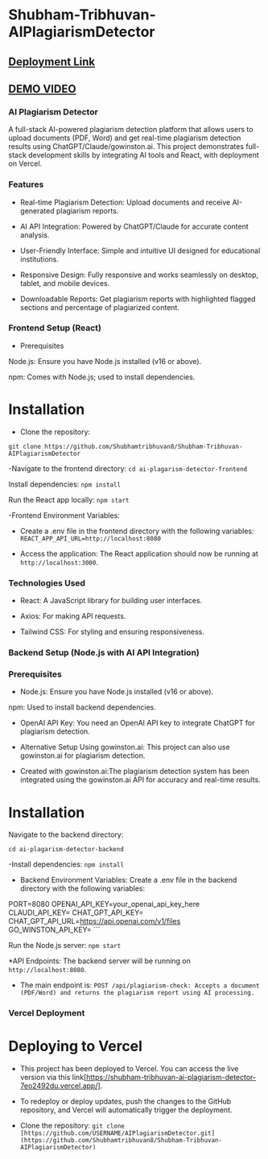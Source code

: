 # Shubham-Tribhuvan-AIPlagiarismDetector

## [Deployment Link](https://shubham-tribhuvan-ai-plagiarism-detector.vercel.app)

## [DEMO VIDEO](https://www.loom.com/share/7abd1b595f3f45df84af4554df90240b?sid=e4dc6143-b658-4b58-b8a6-9bee6af3965f)

### AI Plagiarism Detector

A full-stack AI-powered plagiarism detection platform that allows users to upload documents (PDF, Word) and get real-time plagiarism detection results using
ChatGPT/Claude/gowinston.ai. This project demonstrates full-stack development skills by integrating AI tools and React, with deployment on Vercel.

### Features

- Real-time Plagiarism Detection: Upload documents and receive AI-generated plagiarism reports.

- AI API Integration: Powered by ChatGPT/Claude for accurate content analysis.

- User-Friendly Interface: Simple and intuitive UI designed for educational institutions.

- Responsive Design: Fully responsive and works seamlessly on desktop, tablet, and mobile devices.

- Downloadable Reports: Get plagiarism reports with highlighted flagged sections and percentage of plagiarized content.

### Frontend Setup (React)

- Prerequisites

Node.js: Ensure you have Node.js installed (v16 or above).

npm: Comes with Node.js; used to install dependencies.

# Installation

- Clone the repository:

`git clone https://github.com/Shubhamtribhuvan8/Shubham-Tribhuvan-AIPlagiarismDetector`

-Navigate to the frontend directory:
`cd ai-plagarism-detector-frontend`

Install dependencies:
`npm install`

Run the React app locally:
`npm start`

-Frontend Environment Variables:

- Create a .env file in the frontend directory with the following variables: `REACT_APP_API_URL=http://localhost:8080`

- Access the application: The React application should now be running at `http://localhost:3000`.

### Technologies Used

- React: A JavaScript library for building user interfaces.

- Axios: For making API requests.

- Tailwind CSS: For styling and ensuring responsiveness.

### Backend Setup (Node.js with AI API Integration)

### Prerequisites

- Node.js: Ensure you have Node.js installed (v16 or above).

npm: Used to install backend dependencies.

- OpenAI API Key: You need an OpenAI API key to integrate ChatGPT for plagiarism detection.

- Alternative Setup Using gowinston.ai: This project can also use gowinston.ai for plagiarism detection.

- Created with gowinston.ai:The plagiarism detection system has been integrated using the gowinston.ai API for accuracy and real-time results.

# Installation

Navigate to the backend directory:

`cd ai-plagarism-detector-backend`

-Install dependencies:
`npm install`

- Backend Environment Variables: Create a .env file in the backend directory with the following variables:

PORT=8080
OPENAI_API_KEY=your_openai_api_key_here
CLAUDI_API_KEY=
CHAT_GPT_API_KEY=
CHAT_GPT_API_URL=https://api.openai.com/v1/files
GO_WINSTON_API_KEY= ```

Run the Node.js server:
`npm start`

\*API Endpoints: The backend server will be running on `http://localhost:8080`.

- The main endpoint is: `POST /api/plagiarism-check: Accepts a document (PDF/Word) and returns the plagiarism report using AI processing.`

### Vercel Deployment

# Deploying to Vercel

- This project has been deployed to Vercel. You can access the live version via this link[https://shubham-tribhuvan-ai-plagiarism-detector-7eo2492du.vercel.app/].

- To redeploy or deploy updates, push the changes to the GitHub repository, and Vercel will automatically trigger the deployment.

- Clone the repository: `git clone [https://github.com/USERNAME/AIPlagiarismDetector.git](https://github.com/Shubhamtribhuvan8/Shubham-Tribhuvan-AIPlagiarismDetector)`
